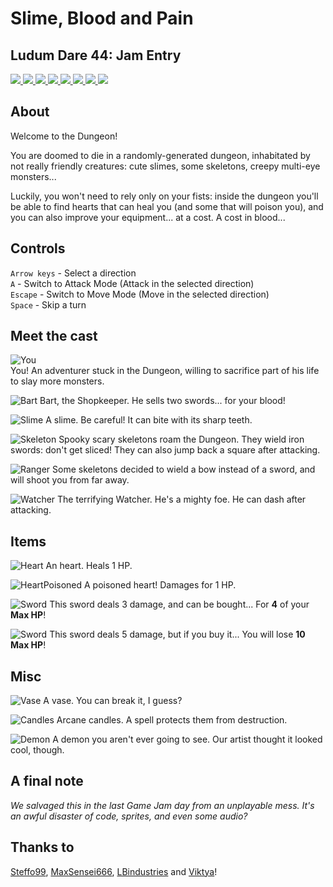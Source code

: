 # Slime, Blood and Pain

## Ludum Dare 44: Jam Entry

[![](https://img.shields.io/badge/overall-3.2-yellowgreen) 
![](https://img.shields.io/badge/fun-3.0-yellowgreen) 
![](https://img.shields.io/badge/innovation-2.5-yellow) 
![](https://img.shields.io/badge/theme-3.2-yellowgreen) 
![](https://img.shields.io/badge/graphics-3.1-yellowgreen) 
![](https://img.shields.io/badge/audio-3.1-yellowgreen) 
![](https://img.shields.io/badge/humor-3.0-yellowgreen)
![](https://img.shields.io/badge/mood-2.9-yellow)](https://ldjam.com/events/ludum-dare/44/slime-blood-and-pain)

## About

Welcome to the Dungeon!

You are doomed to die in a randomly-generated dungeon, inhabitated by not really friendly creatures: cute slimes, some skeletons, creepy multi-eye monsters...

Luckily, you won't need to rely only on your fists: inside the dungeon you'll be able to find hearts that can heal you (and some that will poison you), and you can also improve your equipment... at a cost. A cost in blood...

## Controls

`Arrow keys` - Select a direction  
`A` - Switch to Attack Mode (Attack in the selected direction)  
`Escape` - Switch to Move Mode (Move in the selected direction)  
`Space` - Skip a turn  

## Meet the cast

![You](https://media.githubusercontent.com/media/Steffo99/slime-blood-and-pain/master/Assets/Sprites/ChMov1.png)  
You! An adventurer stuck in the Dungeon, willing to sacrifice part of his life to slay more monsters.

![Bart](https://media.githubusercontent.com/media/Steffo99/slime-blood-and-pain/master/Assets/Sprites/ShopKeepah.png)
Bart, the Shopkeeper. He sells two swords... for your blood!

![Slime](https://media.githubusercontent.com/media/Steffo99/slime-blood-and-pain/master/Assets/Sprites/Slime.png)
A slime. Be careful! It can bite with its sharp teeth.

![Skeleton](https://media.githubusercontent.com/media/Steffo99/slime-blood-and-pain/master/Assets/Sprites/SkeletonWithArmorandSword.png)
Spooky scary skeletons roam the Dungeon. They wield iron swords: don't get sliced! They can also jump back a square after attacking.

![Ranger](https://media.githubusercontent.com/media/Steffo99/slime-blood-and-pain/master/Assets/Sprites/SkeletonArcher.png)
Some skeletons decided to wield a bow instead of a sword, and will shoot you from far away.

![Watcher](https://media.githubusercontent.com/media/Steffo99/slime-blood-and-pain/master/Assets/Sprites/WatcherFront.png)
The terrifying Watcher. He's a mighty foe. He can dash after attacking.

## Items

![Heart](https://media.githubusercontent.com/media/Steffo99/slime-blood-and-pain/master/Assets/Sprites/Heart.png)
An heart. Heals 1 HP.

![HeartPoisoned](https://media.githubusercontent.com/media/Steffo99/slime-blood-and-pain/master/Assets/Sprites/HeartPoisoned.png)
A poisoned heart! Damages for 1 HP.

![Sword](https://media.githubusercontent.com/media/Steffo99/slime-blood-and-pain/master/Assets/Sprites/WeaponSpadina.png)
This sword deals 3 damage, and can be bought... For **4** of your **Max HP**!

![Sword](https://media.githubusercontent.com/media/Steffo99/slime-blood-and-pain/master/Assets/Sprites/WeaponSpadone.png)
This sword deals 5 damage, but if you buy it... You will lose **10 Max HP**!

## Misc

![Vase](https://media.githubusercontent.com/media/Steffo99/slime-blood-and-pain/master/Assets/Sprites/VaseRandom.png)
A vase. You can break it, I guess?

![Candles](https://media.githubusercontent.com/media/Steffo99/slime-blood-and-pain/master/Assets/Sprites/Candle1.png)
Arcane candles. A spell protects them from destruction.

![Demon](https://media.githubusercontent.com/media/Steffo99/slime-blood-and-pain/master/Assets/Sprites/Demon.png)
A demon you aren't ever going to see. Our artist thought it looked cool, though.

## A final note

_We salvaged this in the last Game Jam day from an unplayable mess. It's an awful disaster of code, sprites, and even some audio?_

## Thanks to

[Steffo99](https://github.com/Steffo99/), [MaxSensei666](https://github.com/MaxSensei666/), [LBindustries](https://github.com/LBindustries/) and [Viktya](https://github.com/Viktya/)!


